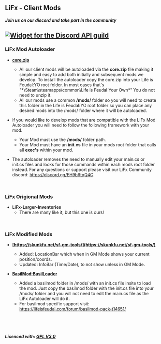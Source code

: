 ## LiFx - Client Mods

##### Join us on our discord and take part in the community
[![Widget for the Discord API guild](https://discord.com/api/guilds/779866175134892082/widget.png?style=shield)](https://discord.gg/EH9b6tqQ4C)
---

### LiFx Mod Autoloader
* **[core.zip](https://github.com/LiF-x/LiFxClientMods/blob/main/core.zip)**
  * All our client mods will be autoloaded via the **core.zip** file making it simple and easy to add both initially and subsequent mods we develop. To install the autoloader copy the core.zip into your Life is Feudal:YO root folder. In most cases that's "*\Steam\steamapps\common\Life is Feudal Your Own\*" You do not need to unzip it.
  * All our mods use a common **/mods/** folder so you will need to create this folder in the Life is Feudal:YO root folder so you can place any desired mods into the /mods/ folder where it will be autoloaded.
  
* If you would like to develop mods that are compatible with the LiFx Mod Autoloader you will need to follow the following framework with your mod.
    * Your Mod must use the **/mods/** folder path.
    * Your Mod must have an **init.cs** file in your mods root folder that calls all **exec's** within your mod.

* The autoloader removes the need to manually edit your main.cs or init.cs files and looks for those commands within each mods root folder instead. For any questions or support please visit our LiFx Community discord: https://discord.gg/EH9b6tqQ4C

&nbsp; 
### LiFx Origional Mods
* **LiFx-Larger-Inventories**
  * There are many like it, but this one is ours!

&nbsp; 
### LiFx Modified Mods
* **[https://skunkfu.net/sf-gm-tools/](https://skunkfu.net/sf-gm-tools/)**
  * Added: LocationBar which when in GM Mode shows your current position/coords.
  * Updated: InfoBar (Time/Date), to not show unless in GM Mode.
  
* **[BasilMod:BasilLoader](https://lifeisfeudal.com/forum/basilmod-pack-t14651/)**
  * Added a basilmod folder in /mods/ with an init.cs file insite to load the mod. Just copy the basilmod folder with the init.cs file into your /mods/ folder and you will not need to edit the main.cs file as the LiFx Autoloader will do it.
  * For basilmod specific support visit: https://lifeisfeudal.com/forum/basilmod-pack-t14651/


&nbsp; 
&nbsp; 
---
##### Licenced with: [GPL V3.0](LICENSE)
